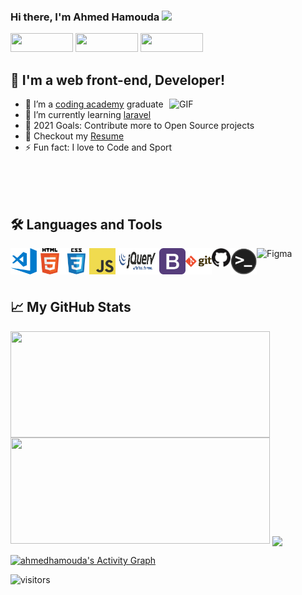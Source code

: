 ### Hi there, I'm Ahmed Hamouda <img src="https://camo.githubusercontent.com/e8e7b06ecf583bc040eb60e44eb5b8e0ecc5421320a92929ce21522dbc34c891/68747470733a2f2f6d656469612e67697068792e636f6d2f6d656469612f6876524a434c467a6361737252346961377a2f67697068792e676966" width="25px">
<p align="left">
    <a href="https://www.linkedin.com/in/ahmed-hamouda-05054820a"><img src="https://img.shields.io/badge/linkedin-%230177B5?style=flat&logo=linkedin&logoColor=white"  width="100px" height="30px"/></a>
    <a href="https://www.facebook.com/ahmedhamouda9797"><img src="https://img.shields.io/badge/facebook-%230177B5?style=flat&logo=facebook&logoColor=white" width="100px" height="30px"/></a>
    <a href="https://codepen.io/Ahmed-adel97"><img src="https://img.shields.io/badge/codepen-%23000?style=flat&logo=codepen&logoColor=white" width="100px" height="30px"/></a>
  </p>


## :book: I'm a web front-end, Developer!
<img align="right" alt="GIF" src="https://raw.githubusercontent.com/rahul-jha98/rahul-jha98/main/techstack.gif" width="250px"/>

- 🔭 I’m a [coding academy](https://gazaskygeeks.com/code/) graduate
- 🌱 I’m currently learning [laravel](https://laravel.com/)
- 🥅 2021 Goals: Contribute more to Open Source projects
- 📝 Checkout my [Resume](https://drive.google.com/file/d/1n2Im0IX097itHBShWYVH2kzMDBEKxVH-/view?usp=sharing)
- ⚡ Fun fact: I love to Code and Sport


<br />

<br />

<br />

## 🛠 Languages and Tools
<a href="https://code.visualstudio.com/" target="_blank"><img align="left" title="Visual Studio Code" alt="Visual Studio Code" height="42px" src="https://raw.githubusercontent.com/github/explore/80688e429a7d4ef2fca1e82350fe8e3517d3494d/topics/visual-studio-code/visual-studio-code.png" /></a>
<a href="https://en.wikipedia.org/wiki/HTML" target="_blank"><img align="left" title="HTML5" alt="HTML5" height="42px" src="https://raw.githubusercontent.com/github/explore/80688e429a7d4ef2fca1e82350fe8e3517d3494d/topics/html/html.png" /></a>
<a href="https://en.wikipedia.org/wiki/CSS" target="_blank"><img align="left" title="CSS3" alt="CSS3" height="42px" src="https://raw.githubusercontent.com/github/explore/80688e429a7d4ef2fca1e82350fe8e3517d3494d/topics/css/css.png" /></a>
<a href="https://developer.mozilla.org/en-US/docs/Web/JavaScript" target="_blank"><img align="left" title="JavaScript" alt="JavaScript" height="42px" src="https://raw.githubusercontent.com/github/explore/80688e429a7d4ef2fca1e82350fe8e3517d3494d/topics/javascript/javascript.png" /></a>
<a href="https://jquery.com/" target="_blank"><img align="left" title="jQuery" alt="jQuery" height="42px" width="70px" src="./jquery .png" /></a>
<a href="https://getbootstrap.com/" target="_blank">
<img align="left" title="Bootstrap" alt="Bootstrap" height="42px" src="https://raw.githubusercontent.com/github/explore/80688e429a7d4ef2fca1e82350fe8e3517d3494d/topics/bootstrap/bootstrap.png" /></a>
<a href="https://git-scm.com/" target="_blank">
<img align="left" title="Git" alt="Git" height="42px" src="https://raw.githubusercontent.com/github/explore/80688e429a7d4ef2fca1e82350fe8e3517d3494d/topics/git/git.png" /></a>
<a href="https://github.com/" target="_blank"><img align="left" title="GitHub" alt="GitHub" width="30px" src="https://raw.githubusercontent.com/github/explore/78df643247d429f6cc873026c0622819ad797942/topics/github/github.png" /></a>
<a href="https://ubuntu.com/" target="_blank"><img align="left" title="Terminal" alt="Terminal" height="42px" src="https://raw.githubusercontent.com/github/explore/80688e429a7d4ef2fca1e82350fe8e3517d3494d/topics/terminal/terminal.png" /></a>
<a href="https://www.figma.com/" target="_blank"><img align="left" title="Figma" alt="Figma" height="42px" src="https://upload.wikimedia.org/wikipedia/commons/thumb/3/33/Figma-logo.svg/220px-Figma-logo.svg.png" /></a>

<br />

<br />

<br />

## &#x1f4c8; My GitHub Stats

<img align="left" src="https://github-readme-stats.vercel.app/api?&username=ahmedhamouda2&count_private=true&show_icons=true&include_all_commits=true"  width="415px" height="170px"/>
<img src="https://github-readme-stats.vercel.app/api/top-langs/?username=ahmedhamouda2&layout=compact" width="415px" height="170px"/>
<a href="https://wakatime.com/share/@ahmedhamouda2/c8d53b76-52e0-49b8-9e4a-1a650a778936.svg" target="_blank"><img align="center" src="https://wakatime.com/share/@ahmedhamouda2/e8394d8d-a41f-492d-8e38-3b59ff35c84d.svg" height="400px"/></a>

<a href="https://github.com/ashutosh00710/github-readme-activity-graph"><img alt="ahmedhamouda's Activity Graph" src="https://activity-graph.herokuapp.com/graph?username=ahmedhamouda2&theme=react-dark&hide_border=true" /></a>


![visitors](https://visitor-badge-reloaded.herokuapp.com/badge?page_id=ahmedhamouda2.ahmed&color=0C7EBE)
